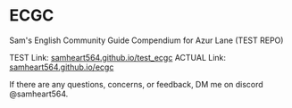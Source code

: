 # ECGC
Sam's English Community Guide Compendium for Azur Lane (TEST REPO)

TEST Link: [samheart564.github.io/test_ecgc](https://samheart564.github.io/test_ecgc/)
ACTUAL Link: [samheart564.github.io/ecgc](https://samheart564.github.io/ECGC/)

If there are any questions, concerns, or feedback, DM me on discord @samheart564. 
